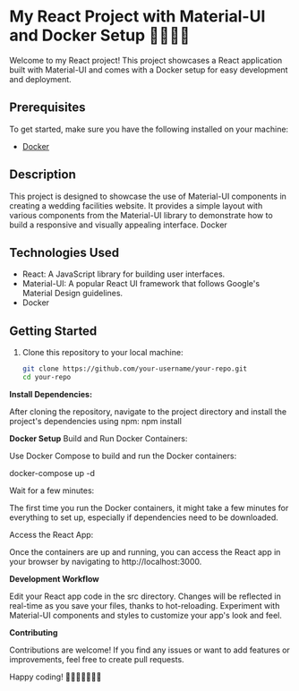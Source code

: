 # My React Project with Material-UI and Docker Setup  🚀🚀🚀🚀

Welcome to my React project! This project showcases a React application built with Material-UI and comes with a Docker setup for easy development and deployment.

## Prerequisites

To get started, make sure you have the following installed on your machine:

- [Docker](https://www.docker.com/products/docker-desktop)

## Description

This project is designed to showcase the use of Material-UI components in creating a wedding facilities website. It provides a simple layout with various components from the Material-UI library to demonstrate how to build a responsive and visually appealing interface.
Docker 

## Technologies Used

- React: A JavaScript library for building user interfaces.
- Material-UI: A popular React UI framework that follows Google's Material Design guidelines.
- Docker
## Getting Started

1. Clone this repository to your local machine:

   ```bash
   git clone https://github.com/your-username/your-repo.git
   cd your-repo
   
**Install Dependencies:**

After cloning the repository, navigate to the project directory and install the project's dependencies using npm:
npm install

**Docker Setup**
Build and Run Docker Containers:

Use Docker Compose to build and run the Docker containers:

docker-compose up -d

Wait for a few minutes:

The first time you run the Docker containers, it might take a few minutes for everything to set up, especially if dependencies need to be downloaded.

Access the React App:

Once the containers are up and running, you can access the React app in your browser by navigating to http://localhost:3000.

**Development Workflow**

Edit your React app code in the src directory.
Changes will be reflected in real-time as you save your files, thanks to hot-reloading.
Experiment with Material-UI components and styles to customize your app's look and feel.

**Contributing**

Contributions are welcome! If you find any issues or want to add features or improvements, feel free to create pull requests.

Happy coding! 🚀🚀🚀🚀🚀🚀🚀


